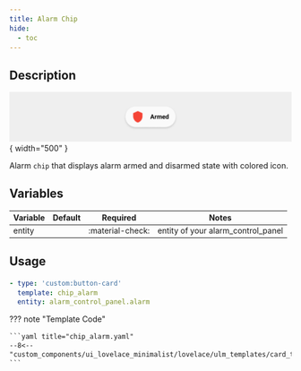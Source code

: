 ```yaml
---
title: Alarm Chip
hide:
  - toc
---
```

<!-- markdownlint-disable MD046 -->

## Description

![example-image](../../assets/img/ulm_chips/chip_alarm.png){ width="500" }

Alarm `chip` that displays alarm armed and disarmed state with colored icon.

## Variables

| Variable | Default | Required         | Notes             |
|----------|---------|------------------|-------------------|
| entity   |         | :material-check: | entity of your alarm_control_panel   |

## Usage

```yaml
- type: 'custom:button-card'
  template: chip_alarm
  entity: alarm_control_panel.alarm
```

??? note "Template Code"

    ```yaml title="chip_alarm.yaml"
    --8<-- "custom_components/ui_lovelace_minimalist/lovelace/ulm_templates/card_templates/chips/chip_alarm.yaml"
    ```

